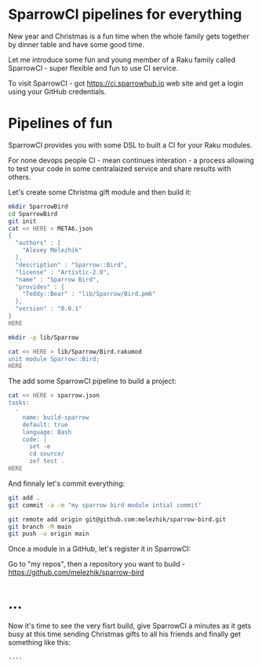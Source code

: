 # SparrowCI pipelines for everything

New year and Christmas is a fun time when the whole family gets together by dinner table and have some good time.

Let me introduce some fun and young member of a Raku family called SparrowCI - super flexible and fun to use CI service.

To visit SparrowCI - got https://ci.sparrowhub.io web site and get a login using your GitHub credentials.

# Pipelines of fun

SparrowCI provides you with some DSL to built a CI for your Raku modules. 

For none devops people CI - mean continues interation - a process allowing to test your code in some centralaized 
service and share results with others.

Let's create some Christma gift module and then build it:



```bash
mkdir SparrowBird
cd SparrowBird
git init 
cat << HERE > META6.json
{
  "authors" : [
    "Alexey Melezhik"
  ],
  "description" : "Sparrow::Bird",
  "license" : "Artistic-2.0",
  "name" : "Sparrow Bird",
  "provides" : {
    "Teddy::Bear" : "lib/Sparrow/Bird.pm6"
  },
  "version" : "0.0.1"
}
HERE

mkdir -p lib/Sparrow

cat << HERE > lib/Sparrow/Bird.rakumod
unit module Sparrow::Bird;
HERE


```

The add some SparrowCI pipeline to build a project:

```bash
cat << HERE > sparrow.json
tasks:
  -
    name: build-sparrow
    default: true
    language: Bash
    code: |
      set -e
      cd source/
      zef test .
HERE
```

And finnaly let's commit everything:

```bash
git add .
git commit -a -m "my sparrow bird module intial commit"

git remote add origin git@github.com:melezhik/sparrow-bird.git
git branch -M main
git push -u origin main
```

Once a module in a GitHub, let's register it in SparrowCI:

Go to "my repos", then a repository you want to build - https://github.com/melezhik/sparrow-bird


# ...

Now it's time to see the very fisrt build, give SparrowCI a minutes as it gets busy at this time
sending Christmas gifts to all his friends and finally get something like this:


```
....
```
